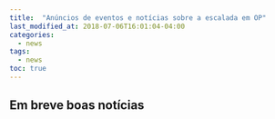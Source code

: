 ```yaml
---
title:  "Anúncios de eventos e notícias sobre a escalada em OP"
last_modified_at: 2018-07-06T16:01:04-04:00
categories:
  - news
tags:
  - news
toc: true
---
```


## Em breve boas notícias
